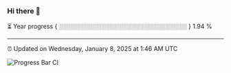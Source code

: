 ### Hi there 👋

⏳ Year progress { ░░░░░░░░░░░░░░░░░░░░░░░░░░░░░░ } 1.94 %

---

⏰ Updated on Wednesday, January 8, 2025 at 1:46 AM UTC

![Progress Bar CI](https://github.com/arthurbuhl/arthurbuhl/workflows/Progress%20Bar%20CI/badge.svg)
